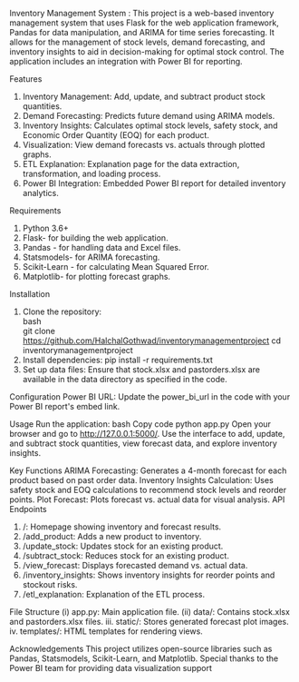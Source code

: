 Inventory Management System : 
This project is a web-based inventory management system that uses Flask for the web application framework, Pandas for data manipulation, and ARIMA for time series forecasting. It allows for the management of stock levels, demand forecasting, and inventory insights to aid in decision-making for optimal stock control. The application includes an integration with Power BI for reporting.


Features
1.	Inventory Management: Add, update, and subtract product stock quantities.
2.	Demand Forecasting: Predicts future demand using ARIMA models.
3.	Inventory Insights: Calculates optimal stock levels, safety stock, and Economic Order Quantity (EOQ) for each product.
4.	Visualization: View demand forecasts vs. actuals through plotted graphs.
5.	ETL Explanation: Explanation page for the data extraction, transformation, and loading process.
6.	Power BI Integration: Embedded Power BI report for detailed inventory analytics.


 Requirements
1.	Python 3.6+
2.	Flask- for building the web application.
3.	Pandas - for handling data and Excel files.
4.	Statsmodels- for ARIMA forecasting.
5.	Scikit-Learn - for calculating Mean Squared Error.
6.	Matplotlib- for plotting forecast graphs.


Installation
1.	Clone the repository:  
bash   
git clone  https://github.com/HalchalGothwad/inventorymanagementproject
cd inventorymanagementproject
2.	Install dependencies: 
pip install -r requirements.txt
3.	Set up data files:
 Ensure that stock.xlsx and pastorders.xlsx are available in the data directory as specified in the code.


Configuration
Power BI URL: Update the power_bi_url in the code with your Power BI report's embed link.  

Usage
Run the application:
bash
Copy code
python app.py
Open your browser and go to http://127.0.0.1:5000/.
Use the interface to add, update, and subtract stock quantities, view forecast data, and explore inventory insights.


Key Functions
ARIMA Forecasting: Generates a 4-month forecast for each product based on past order data.
Inventory Insights Calculation: Uses safety stock and EOQ calculations to recommend stock levels and reorder points.
Plot Forecast: Plots forecast vs. actual data for visual analysis.
API Endpoints
1. /: Homepage showing inventory and forecast results.
2. /add_product: Adds a new product to inventory.
3. /update_stock: Updates stock for an existing product.
4. /subtract_stock: Reduces stock for an existing product.
5. /view_forecast: Displays forecasted demand vs. actual data.
6. /inventory_insights: Shows inventory insights for reorder points and stockout risks.
7. /etl_explanation: Explanation of the ETL process.


File Structure
(i) app.py: Main application file.
(ii) data/: Contains stock.xlsx and pastorders.xlsx files.
iii. static/: Stores generated forecast plot images.
iv. templates/: HTML templates for rendering views.


Acknowledgements
This project utilizes open-source libraries such as Pandas, Statsmodels, Scikit-Learn, and Matplotlib. Special thanks to the Power BI team for providing data visualization support

